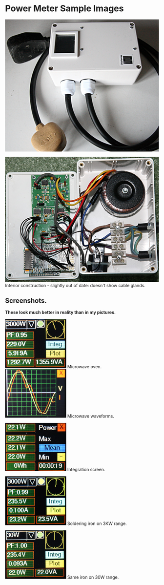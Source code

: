 # Power Meter Sample Images

![Exterior](./outside.JPG)

![Interior](./interior.JPG)
Interior construction - slightly out of date: doesn't show cable glands.

## Screenshots.

**These look much better in reality than in my pictures.**

![Microwave](./microwave.JPG)
Microwave oven.
![Plot](./plot.JPG)
Microwave waveforms.

![Integrate](./integrate.JPG)
Integration screen.

![Underrange](./underrange.JPG)
Soldering iron on 3KW range.

![Correct range](./correctrange.JPG)
Same iron on 30W range.

